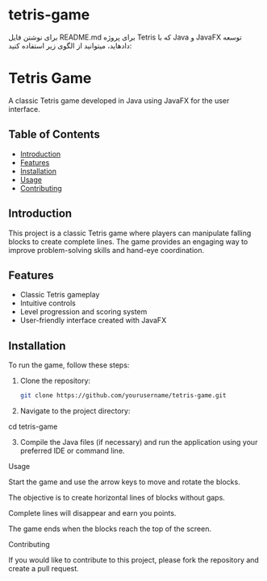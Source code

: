 # tetris-game
برای نوشتن فایل README.md برای پروژه Tetris که با Java و JavaFX توسعه دادهاید، میتوانید از الگوی زیر استفاده کنید:

# Tetris Game

A classic Tetris game developed in Java using JavaFX for the user interface.

## Table of Contents
- [Introduction](#introduction)
- [Features](#features)
- [Installation](#installation)
- [Usage](#usage)
- [Contributing](#contributing)

## Introduction

This project is a classic Tetris game where players can manipulate falling blocks to create complete lines. The game provides an engaging way to improve problem-solving skills and hand-eye coordination.

## Features

- Classic Tetris gameplay
- Intuitive controls
- Level progression and scoring system
- User-friendly interface created with JavaFX

## Installation

To run the game, follow these steps:

1. Clone the repository:
   ```bash
   git clone https://github.com/yourusername/tetris-game.git

2. Navigate to the project directory:

cd tetris-game


3. Compile the Java files (if necessary) and run the application using your preferred IDE or command line.



Usage

Start the game and use the arrow keys to move and rotate the blocks.

The objective is to create horizontal lines of blocks without gaps.

Complete lines will disappear and earn you points.

The game ends when the blocks reach the top of the screen.


Contributing

If you would like to contribute to this project, please fork the repository and create a pull request.
